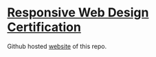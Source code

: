 #  [Responsive Web Design Certification](https://www.freecodecamp.org/learn/responsive-web-design/basic-html-and-html5/)

Github hosted [website](https://abd-01.github.io/Responsive_Web_Design_freecodecamp/) of this repo.
